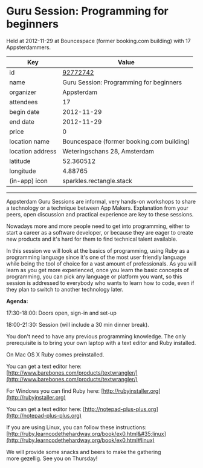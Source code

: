 # Guru Session: Programming for beginners
Held at 2012-11-29 at Bouncespace (former booking.com building) with 17 Appsterdammers.
        
|Key|Value
|---|---|
|id|[92772742](https://www.meetup.com/appsterdam/events/92772742/)|
|name|Guru Session: Programming for beginners|
|organizer|Appsterdam|
|attendees|17|
|begin date|2012-11-29|
|end date|2012-11-29|
|price|0|
|location name|Bouncespace (former booking.com building)|
|location address|Weteringschans 28, Amsterdam|
|latitude|52.360512|
|longitude|4.88765|
|(in-app) icon|sparkles.rectangle.stack|

---

Appsterdam Guru Sessions are informal, very hands-on workshops to share a technology or a technique between App Makers. Explanation from your peers, open discussion and practical experience are key to these sessions.

Nowadays more and more people need to get into programming, either to start a career as a software developer, or because they are eager to create new products and it's hard for them to find technical talent available.

In this session we will look at the basics of programming, using Ruby as a programming language since it's one of the most user friendly language while being the tool of choice for a vast amount of professionals. As you will learn as you get more experienced, once you learn the basic concepts of programming, you can pick any language or platform you want, so this session is addressed to everybody who wants to learn how to code, even if they plan to switch to another technology later.

**Agenda:**

17:30-18:00: Doors open, sign-in and set-up

18:00-21:30: Session (will include a 30 min dinner break).

You don't need to have any previous programming knowledge. The only prerequisite is to bring your own laptop with a text editor and Ruby installed.

On Mac OS X Ruby comes preinstalled.

You can get a text editor here: [http://www.barebones.com/products/textwrangler/](http://www.barebones.com/products/textwrangler/)

For Windows you can find Ruby here: [http://rubyinstaller.org](http://rubyinstaller.org)

You can get a text editor here: [http://notepad-plus-plus.org](http://notepad-plus-plus.org)

If you are using Linux, you can follow these instructions: [http://ruby.learncodethehardway.org/book/ex0.html&#35;linux](http://ruby.learncodethehardway.org/book/ex0.html#linux)

We will provide some snacks and beers to make the gathering more gezellig. See you on Thursday!


